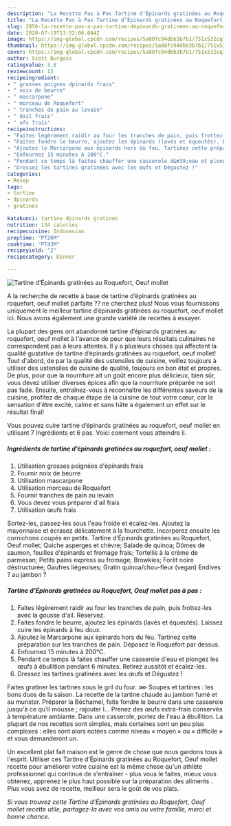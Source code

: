 ```yaml
---
description: "La Recette Pas à Pas Tartine d’Épinards gratinées au Roquefort, Oeuf mollet"
title: "La Recette Pas à Pas Tartine d’Épinards gratinées au Roquefort, Oeuf mollet"
slug: 2856-la-recette-pas-a-pas-tartine-depinards-gratinees-au-roquefort-oeuf-mollet
date: 2020-07-19T13:52:06.044Z
image: https://img-global.cpcdn.com/recipes/5a80fc94dbb3b7b1/751x532cq70/tartine-depinards-gratinees-au-roquefort-oeuf-mollet-photo-principale-de-la-recette.jpg
thumbnail: https://img-global.cpcdn.com/recipes/5a80fc94dbb3b7b1/751x532cq70/tartine-depinards-gratinees-au-roquefort-oeuf-mollet-photo-principale-de-la-recette.jpg
cover: https://img-global.cpcdn.com/recipes/5a80fc94dbb3b7b1/751x532cq70/tartine-depinards-gratinees-au-roquefort-oeuf-mollet-photo-principale-de-la-recette.jpg
author: Scott Burgess
ratingvalue: 3.8
reviewcount: 13
recipeingredient:
- " grosses poignes dpinards frais"
- " noix de beurre"
- " mascarpone"
- " morceau de Roquefort"
- " tranches de pain au levain"
- " dail frais"
- " ufs frais"
recipeinstructions:
- "Faites légèrement raidir au four les tranches de pain, puis frottez-les avec la gousse d&#39;ail. Réservez."
- "Faites fondre le beurre, ajoutez les épinards (lavés et équeutés). Laissez cuire les épinards à feu doux."
- "Ajoutez le Marcarpone aux épinards hors du feu. Tartinez cette préparation sur les tranches de pain. Déposez le Roquefort par dessus."
- "Enfournez 15 minutes à 200°C."
- "Pendant ce temps là faites chauffer une casserole d&#39;eau et plongez les œufs à ébullition pendant 6 minutes. Retirez aussitôt et écalez-les."
- "Dressez les tartines gratinées avec les œufs et Dégustez !"
categories:
- Resep
tags:
- tartine
- dpinards
- gratines

katakunci: tartine dpinards gratines 
nutrition: 134 calories
recipecuisine: Indonesian
preptime: "PT26M"
cooktime: "PT43M"
recipeyield: "2"
recipecategory: Dinner

---
```



![Tartine d’Épinards gratinées au Roquefort, Oeuf mollet](https://img-global.cpcdn.com/recipes/5a80fc94dbb3b7b1/751x532cq70/tartine-depinards-gratinees-au-roquefort-oeuf-mollet-photo-principale-de-la-recette.jpg)

A la recherche de recette à base de tartine d’épinards gratinées au roquefort, oeuf mollet parfaite ?? ne cherchez plus! Nous vous fournissons uniquement le meilleur tartine d’épinards gratinées au roquefort, oeuf mollet ici. Nous avons également une grande variété de recettes à essayer.

La plupart des gens ont abandonné tartine d’épinards gratinées au roquefort, oeuf mollet à l'avance de peur que leurs résultats culinaires ne correspondent pas à leurs attentes. Il y a plusieurs choses qui affectent la qualité gustative de tartine d’épinards gratinées au roquefort, oeuf mollet! Tout d'abord, de par la qualité des ustensiles de cuisine, veillez toujours à utiliser des ustensiles de cuisine de qualité, toujours en bon état et propres. De plus, pour que la nourriture ait un goût encore plus délicieux, bien sûr, vous devez utiliser diverses épices afin que la nourriture préparée ne soit pas fade. Ensuite, entraînez-vous à reconnaître les différentes saveurs de la cuisine, profitez de chaque étape de la cuisine de tout votre cœur, car la sensation d'être excité, calme et sans hâte a également un effet sur le résultat final!

<!--inarticleads1-->

Vous pouvez cuire tartine d’épinards gratinées au roquefort, oeuf mollet en utilisant 7 Ingrédients et 6 pas. Voici comment vous atteindre il.

##### Ingrédients de tartine d’épinards gratinées au roquefort, oeuf mollet :

1. Utilisation  grosses poignées d&#39;épinards frais
1. Fournir  noix de beurre
1. Utilisation  mascarpone
1. Utilisation  morceau de Roquefort
1. Fournir  tranches de pain au levain
1. Vous devez vous préparer  d&#39;ail frais
1. Utilisation  œufs frais


Sortez-les, passez-les sous l&#39;eau froide et écalez-les. Ajoutez la mayonnaise et écrasez délicatement à la fourchette. Incorporez ensuite les cornichons coupés en petits. Tartine d&#39;Épinards gratinées au Roquefort, Oeuf mollet; Quiche asperges et chèvre; Salade de quinoa; Dômes de saumon, feuilles d&#39;épinards et fromage frais; Tortellis à la crème de parmesan; Petits pains express au fromage; Browkies; Forêt noire déstructurée; Gaufres liégeoises; Gratin quinoa/chou-fleur (vegan) Endives ? au jambon ? 

<!--inarticleads2-->

##### Tartine d’Épinards gratinées au Roquefort, Oeuf mollet pas à pas :

1. Faites légèrement raidir au four les tranches de pain, puis frottez-les avec la gousse d&#39;ail. Réservez.
1. Faites fondre le beurre, ajoutez les épinards (lavés et équeutés). Laissez cuire les épinards à feu doux.
1. Ajoutez le Marcarpone aux épinards hors du feu. Tartinez cette préparation sur les tranches de pain. Déposez le Roquefort par dessus.
1. Enfournez 15 minutes à 200°C.
1. Pendant ce temps là faites chauffer une casserole d&#39;eau et plongez les œufs à ébullition pendant 6 minutes. Retirez aussitôt et écalez-les.
1. Dressez les tartines gratinées avec les œufs et Dégustez !


Faites gratiner les tartines sous le gril du four. ⋙ Soupes et tartines : les bons duos de la saison. La recette de la tartine chaude au jambon fumé et au munster. Préparer la Béchamel, faite fondre le beurre dans une casserole jusqu&#39;à ce qu&#39;il mousse ; rajouter l… Prenez des œufs extra-frais conservés à température ambiante. Dans une casserole, portez de l&#39;eau à ébullition. La plupart de nos recettes sont simples, mais certaines sont un peu plus complexes : elles sont alors notées comme niveau « moyen » ou « difficile » et vous demanderont un. 

<!--inarticleads1-->

<p>
Un excellent plat fait maison est le genre de chose que nous gardons tous à l'esprit. Utiliser ces Tartine d’Épinards gratinées au Roquefort, Oeuf mollet recette pour améliorer votre cuisine est la même chose qu'un athlète professionnel qui continue de s'entraîner - plus vous le faites, mieux vous obtenez, apprenez le plus haut possible sur la préparation des aliments . Plus vous avez de recette, meilleur sera le goût de vos plats.
</p>

<p>
<i>Si vous trouvez cette Tartine d’Épinards gratinées au Roquefort, Oeuf mollet recette utile, partagez-la avec vos amis ou votre famille, merci et bonne chance.</i>
</p>
